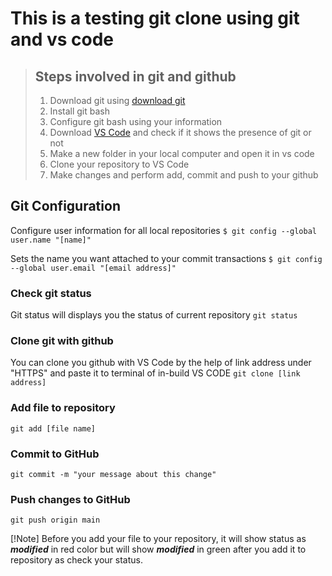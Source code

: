 # This is a testing git clone using git and vs code 

> ## Steps involved in git and github
> 1. Download git using [download git](https://git-scm.com/download/win)
> 2. Install git bash
> 3. Configure git bash using your information
> 4. Download [VS Code](https://code.visualstudio.com/) and check if it shows the presence of git or not
> 5. Make a new folder in your local computer and open it in vs code
> 6. Clone your repository to VS Code
> 7. Make changes and perform add, commit and push to your github

## Git Configuration
Configure user information for all local repositories
`$ git config --global user.name "[name]"`

Sets the name you want attached to your commit transactions
`$ git config --global user.email "[email address]"`

### Check git status
Git status will displays you the status of current repository
`git status`

### Clone git with github
You can clone you github with VS Code by the  help of link address under "HTTPS" and paste it to terminal of in-build VS CODE
`git clone [link address]`

### Add file to repository
`git add [file name]`

### Commit to GitHub
`git commit -m "your message about this change"`

### Push changes to GitHub
`git push origin main`

[!Note] 
Before you add your file to your repository, it will show status as **_modified_** in red color but will show **_modified_** in green after you add it to repository as check your status.